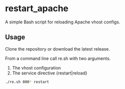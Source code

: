 # restart_apache
A simple Bash script for reloading Apache vhost configs.

## Usage
Clone the repository or download the latest release. 

From a command line call re.sh with two arguments.
1. The vhost configuration
1. The service directive {restart|reload}
```sh
./re.sh 000* restart
```